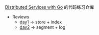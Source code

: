 [Distributed Services with Go](https://pragprog.com/titles/tjgo/distributed-services-with-go/) 的代码练习仓库

- Reviews
    - [day1](doc/reviews/day1.md) -> store + index
    - [day2](doc/reviews/day2.md) -> segment + log